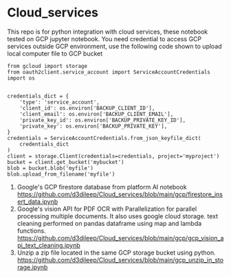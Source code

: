 # Cloud_services

This repo is for python integration with cloud services, these notebook tested on GCP jupyter notebook. 
You need credential to access GCP services outside GCP environment, use the following code shown to upload local computer file to GCP bucket
````
from gcloud import storage
from oauth2client.service_account import ServiceAccountCredentials
import os


credentials_dict = {
    'type': 'service_account',
    'client_id': os.environ['BACKUP_CLIENT_ID'],
    'client_email': os.environ['BACKUP_CLIENT_EMAIL'],
    'private_key_id': os.environ['BACKUP_PRIVATE_KEY_ID'],
    'private_key': os.environ['BACKUP_PRIVATE_KEY'],
}
credentials = ServiceAccountCredentials.from_json_keyfile_dict(
    credentials_dict
)
client = storage.Client(credentials=credentials, project='myproject')
bucket = client.get_bucket('mybucket')
blob = bucket.blob('myfile')
blob.upload_from_filename('myfile')

````
1. Google's GCP firestore database from platform AI notebook https://github.com/d3dileep/Cloud_services/blob/main/gcp/firestore_insert_data.ipynb
2. Google's vision API for PDF OCR with Parallelization for parallel processing multiple documents. It also uses google cloud storage. text cleaning performed on pandas dataframe using map and lambda functions. https://github.com/d3dileep/Cloud_services/blob/main/gcp/gcp_vision_api_text_cleaning.ipynb
3. Unzip a zip file located in the same GCP storage bucket using python.  https://github.com/d3dileep/Cloud_services/blob/main/gcp_unzip_in_storage.ipynb
